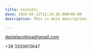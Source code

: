 ```yaml
---
title: Contatti
date: 2019-05-12T12:14:34.000+06:00
description: This is meta description.

---
```

danielacollova@gmail.com

\+39 3200613647